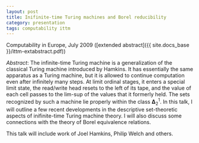 ```yaml
---
layout: post
title: Inifinite-time Turing machines and Borel reducibility
category: presentation
tags: computability ittm
---
```


Computability in Europe, July 2009 ([extended abstract]({{ site.docs_base }}/ittm-extabstract.pdf))<!--more-->

*Abstract*: The infinite-time Turing machine is a generalization of the classical Turing machine introduced by Hamkins. It has essentially the same apparatus as a Turing machine, but it is allowed to continue computation even after infinitely many steps. At limit ordinal stages, it enters a special limit state, the read/write head resets to the left of its tape, and the value of each cell passes to the lim-sup of the values that it formerly held. The sets recognized by such a machine lie properly within the class $\mathbf{\Delta}^1_2$. In this talk, I will outline a few recent developments in the descriptive set-theoretic aspects of inifinite-time Turing machine theory. I will also discuss some connections with the theory of Borel equivalence relations.

This talk will include work of Joel Hamkins, Philip Welch and others.


